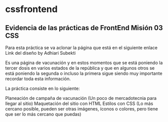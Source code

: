 # cssfrontend
## Evidencia de las prácticas de FrontEnd Misión 03 CSS


Para esta práctica se va aclonar la página que está en el siguiente enlace Link del diseño by Adhiari Subekti

Es una página de vacunación y en estos momentos que se está poniendo la tercer dosis en varios estados de la república y que en algunos otros se está poniendo la segunda o incluso la primera sigue siendo muy importante recordar toda esta información.

La práctica consiste en lo siguiente:

Planeación de campaña de vacunación (Un poco de mercadotecnia para llegar al sitio)
Maquetación del sitio con HTML
Estilos con CSS (Lo más cercano posible, pueden ser otras imágenes, íconos o colores, pero tiene que ser lo más cercano que puedas)
